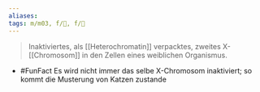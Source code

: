 ```yaml
---
aliases: 
tags: m/m03, f/🧬, f/🧪
---
```

> Inaktiviertes, als [[Heterochromatin]] verpacktes, zweites X-[[Chromosom]] in den Zellen eines weiblichen Organismus.
- #FunFact Es wird nicht immer das selbe X-Chromosom inaktiviert; so kommt die Musterung von Katzen zustande